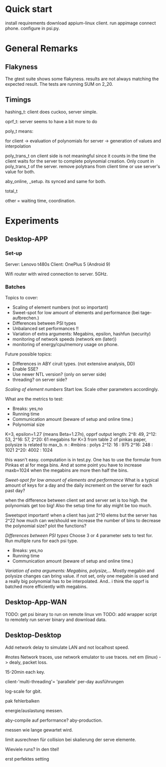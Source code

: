 # Quick start
install requirements
download appium-linux client.
run appimage
connect phone.
configure in psi.py.

# General Remarks

## Flakyness
The gtest suite shows some flakyness.
results are not always matching the expected result. 
The tests are running SUM on 2_20.

## Timings
hashing_t: client does cuckoo, server simple.

oprf_t: server seems to have a bit more to do

poly_t means:

for client -> evaluation of polynomials
for server -> generation of values and interpolation

poly_trans_t on client side is not meaningful since it counts in the time the
client waits for the server to complete polynomial creation. 
Only count in poly_trans_t of the server.
remove polytrans from client time or use server's value for both.

aby_online, _setup.  its synced and same for both.

total_t

other = waiting time, coordination.

# Experiments

## Desktop-APP
### Set-up
Server: Lenovo t480s
Client: OnePlus 5 (Android 9)

Wifi router with wired connection to server.
5GHz. 

### Batches
Topics to cover:
* Scaling of element numbers (not so important)
* Sweet-spot for low amount of elements and performance (bei tage-aufbrechen.)
* Differences between PSI types
* Unbalanced set performances !!
* Variation of extra arguments: Megabins, epsilon, hashfun (security)
* monitoring of network speeds (network em (later))
* monitoring of energy/cpu/memory usage on phone.

Future possible topics:
* Differences in ABY ciruit types. (not extensive analysis, DD)
* Enable SSE?
* Use newer NTL version? (only on server side)
* threading? on server side?


*Scaling of element numbers* 
Start low. 
Scale other parameters accordingly.

What are the metrics to test:

* Breaks: yes,no
* Running time
* Communication amount (beware of setup and online time.)
* Polynomial size

K=3, epsilon=1.27 (means Beta=1.27n), opprf output length:
2^8: 49, 2^12: 53, 2^16: 57, 2^20: 61
megabins for K=3 from table 2 of pinkas paper, polysize is related to max_b.
n   : #mbins : polys
2^12:  16    : 975
2^16:  248   : 1021
2^20:  4002  : 1024

this wasn't easy. computation is in test.py.
One has to use the formular from Pinkas et al for mega bins.
And at some point you have to increase maxb=1024 when the megabins are more then
half the bins.


*Sweet-spot for low amount of elements and performance*
What is a typical amount of keys for a day and the daily increment on the server
for each past day?

when the difference between client set and server set is too high. the
polynomials get too big! Also the setup time for aby might be too much.

Sweetspot important! when a client has just 2^10 elems but the server has 2^22
how much can we/should we increase the number of bins to decrease the polynomial
size? plot the functions?

*Differences between PSI types*
Choose 3 or 4 parameter sets to test for.
Run multiple runs for each psi type.

* Breaks: yes,no
* Running time
* Communication amount (beware of setup and online time.)


*Variation of extra arguments: Megabins, polysize,...*
Mostly megabin and polysize changes can bring value.
if not set, only one megabin is used and a really big polynomial has to be
interpolated. And.. i think the opprf is batched more efficiently with megabins.


## Desktop-App-WAN
TODO: get psi binary to run on remote linux vm
TODO: add wrapper script to remotely run server binary and download data.

## Desktop-Desktop
Add network delay to simulate LAN and not localhost speed.


#notes
Network traces, use network emulator to use traces.
net em (linux) -> dealy, packet loss.

15-20min each key. 

client-'multi-threading'= 'parallele' per-day ausführungen


log-scale for gbit.

pak fehlerbalken

energie/auslastung messen.

aby-compile auf performance?
aby-production.

messen wie lange gewartet wird.

limit ausrechnen für collision bei skalierung der serve elemente.

Wieviele runs?
In den titel!

erst perfektes setting